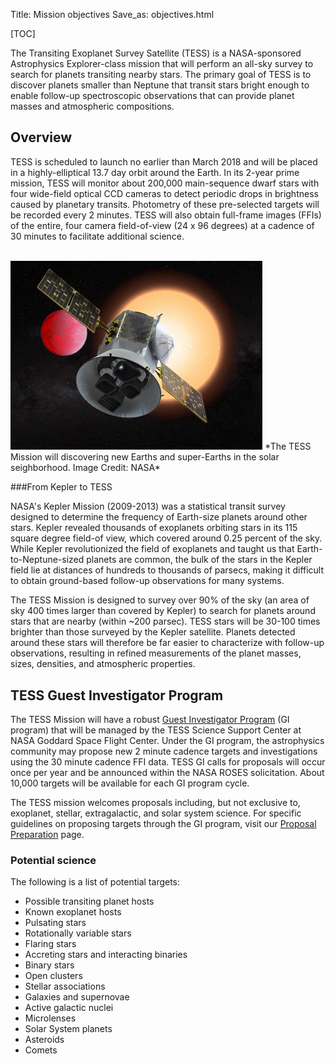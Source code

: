Title: Mission objectives
Save_as: objectives.html

[TOC]


The Transiting Exoplanet Survey Satellite (TESS) is a NASA-sponsored Astrophysics Explorer-class mission that will perform an all-sky survey to search for planets transiting nearby stars. The primary goal of TESS is to discover planets smaller than Neptune that transit stars bright enough to enable follow-up spectroscopic observations that can provide planet masses and atmospheric compositions.

## Overview

TESS is scheduled to launch no earlier than March 2018 and will be placed in a highly-elliptical 13.7 day orbit around the Earth.  In its 2-year prime mission, TESS will monitor about 200,000 main-sequence dwarf stars with four wide-field optical CCD cameras to detect periodic drops in brightness caused by planetary transits. Photometry of these pre-selected targets will be recorded every 2 minutes. TESS will also obtain full-frame images (FFIs) of the entire, four camera field-of-view (24 x 96 degrees) at a cadence of 30 minutes to facilitate additional science.


<br/>
<img class="img-responsive" style="max-width:80%;" src="images/mission/tess_lava_planet_rotated.jpg">
*The TESS Mission will discovering new Earths and super-Earths in the solar seighborhood. Image Credit: NASA*
<br/>




###From Kepler to TESS

NASA's Kepler Mission (2009-2013) was a statistical transit survey designed to determine the frequency of Earth-size planets around other stars.  Kepler revealed thousands of exoplanets orbiting stars in its 115 square degree field-of view, which covered around 0.25 percent of the sky. While Kepler revolutionized the field of exoplanets and taught us that Earth-to-Neptune-sized planets are common, the bulk of the stars in the Kepler field lie at distances of hundreds to thousands of parsecs, making it difficult to obtain ground-based follow-up observations for many systems.

The TESS Mission is designed to survey over 90% of the sky (an area of sky 400 times larger than covered by Kepler) to search for planets around stars that are nearby (within ~200 parsec). TESS stars will be 30-100 times brighter than those surveyed by the Kepler satellite. Planets detected around these stars will therefore be far easier to characterize with follow-up observations, resulting in refined measurements of the planet masses, sizes, densities, and atmospheric properties.



## TESS Guest Investigator Program

The TESS Mission will have a robust [Guest Investigator Program](tess-proposing-targets.html) (GI program) that will be managed by the TESS Science Support Center at NASA Goddard Space Flight Center. Under the GI program, the astrophysics community may propose new 2 minute cadence targets and investigations using the 30 minute cadence FFI data. TESS GI calls for proposals will occur once per year and be announced within the NASA ROSES solicitation. About 10,000 targets will be available for each GI program cycle.

The TESS mission welcomes proposals including, but not exclusive to, exoplanet, stellar, extragalactic, and solar system science. For specific guidelines on proposing targets through the GI program, visit our [Proposal Preparation](proposing-targets.html) page.


### Potential science

The following is a list of potential targets:

<ul>
<li>Possible transiting planet hosts</li>
<li>Known exoplanet hosts</li>
<li>Pulsating stars</li>
<li>Rotationally variable stars</li>
<li>Flaring stars</li>
<li>Accreting stars and interacting binaries</li>
<li>Binary stars</li>
<li>Open clusters</li>
<li>Stellar associations</li>
<li>Galaxies and supernovae</li>
<li>Active galactic nuclei</li>
<li>Microlenses</li>
<li>Solar System planets</li>
<li>Asteroids</li>
<li>Comets</li>
</ul>
